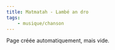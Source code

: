 ```yaml
---
title: Matmatah - Lambé an dro
tags:
    - musique/chanson
---
```


Page créée automatiquement, mais vide.
